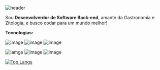 ![header](https://capsule-render.vercel.app/api?type=rounded&height=150&color=FFFFFF&section=header&text=Hello%20there%20,%20Lucas%20here%20!&fontSize=60)

Sou **Desenvolverdor de Software Back-end**, amante da Gastronomia e Zitologia, e busco codar para um mundo melhor! 


**Tecnologias:**

![image](https://img.shields.io/badge/JavaScript-323330?style=for-the-badge&logo=javascript&logoColor=F7DF1E)
![image](https://img.shields.io/badge/Node%20js-339933?style=for-the-badge&logo=nodedotjs&logoColor=white)
![image](https://img.shields.io/badge/Express%20js-000000?style=for-the-badge&logo=express&logoColor=white)

![iamge](https://img.shields.io/badge/Python-FFD43B?style=for-the-badge&logo=python&logoColor=blue)
![image](https://img.shields.io/badge/Django-092E20?style=for-the-badge&logo=django&logoColor=green)
![image](https://img.shields.io/badge/Flask-000000?style=for-the-badge&logo=flask&logoColor=white)


[![Top Langs](https://github-readme-stats.vercel.app/api/top-langs/?username=lucasdevnunes)](https://github.com/anuraghazra/github-readme-stats)
